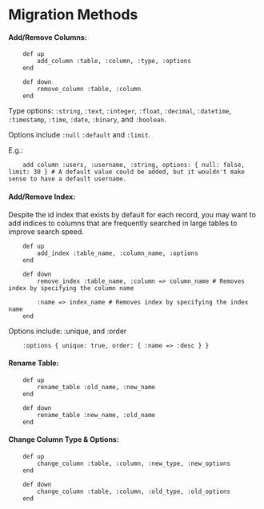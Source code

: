 # Migration Methods

#### Add/Remove Columns:

		def up
			add_column :table, :column, :type, :options
		end
		
		def down
			remove_column :table, :column
		end
		
Type options: `:string`, `:text`, `:integer`, `:float`, `:decimal`, `:datetime`, `:timestamp`, `:time`, `:date`, `:binary`, and `:boolean`.

Options include `:null` `:default` and `:limit`.

E.g.:

		add column :users, :username, :string, options: { null: false, limit: 30 } # A default value could be added, but it wouldn't make sense to have a default username.
		
#### Add/Remove Index:

Despite the id index that exists by default for each record, you may want to add indices to columns that are frequently searched in large tables to improve search speed. 

		def up
			add_index :table_name, :column_name, :options
		end
		
		def down
			remove_index :table_name, :column => column_name # Removes index by specifying the column name
			
			:name => index_name # Removes index by specifying the index name
		end
			
Options include: :unique, and :order

		:options { unique: true, order: { :name => :desc } }
		
#### Rename Table:

		def up
			rename_table :old_name, :new_name
		end
		
		def down
			rename_table :new_name, :old_name
		end

#### Change Column Type & Options:

		def up
			change_column :table, :column, :new_type, :new_options
		end
		
		def down
			change_column :table, :column, :old_type, :old_options
		end
		
#### 


